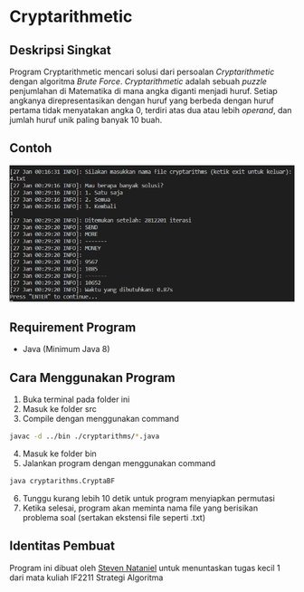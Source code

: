 # Cryptarithmetic

## Deskripsi Singkat
Program Cryptarithmetic mencari solusi dari persoalan *Cryptarithmetic* dengan algoritma *Brute Force*. *Cryptarithmetic* adalah sebuah *puzzle* penjumlahan di Matematika di mana angka diganti menjadi huruf. Setiap angkanya direpresentasikan dengan huruf yang berbeda dengan huruf pertama tidak menyatakan angka 0, terdiri atas dua atau lebih *operand*, dan jumlah huruf unik paling banyak 10 buah.

## Contoh
![SendMoreMoney](./img/sendmoremoney.png)

## Requirement Program
- Java (Minimum Java 8)

## Cara Menggunakan Program
1. Buka terminal pada folder ini
2. Masuk ke folder src
3. Compile dengan menggunakan command
```sh
javac -d ../bin ./cryptarithms/*.java
```
4. Masuk ke folder bin
5. Jalankan program dengan menggunakan command
```sh
java cryptarithms.CryptaBF
```
6. Tunggu kurang lebih 10 detik untuk program menyiapkan permutasi
7. Ketika selesai, program akan meminta nama file yang berisikan problema soal (sertakan ekstensi file seperti .txt)

## Identitas Pembuat
Program ini dibuat oleh [Steven Nataniel](https://github.com/ravielze) untuk menuntaskan tugas kecil 1 dari mata kuliah IF2211 Strategi Algoritma
